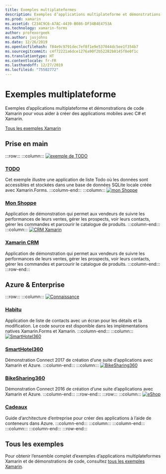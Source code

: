 ```yaml
---
title: Exemples multiplateformes
description: Exemples d’applications multiplateforme et démonstrations de code Xamarin pour vous aider à créer des applications mobiles avec C# et Xamarin.
ms.prod: xamarin
ms.assetid: C234C9C6-A7AC-4439-B086-DF34B4E4753A
ms.technology: xamarin-forms
author: profexorgeek
ms.author: jusjohns
ms.date: 12/26/2019
ms.openlocfilehash: f84e9c9791dec7ef8f1e9e537044dc5ee1f354b7
ms.sourcegitcommit: c4f72221a6dce1276a90f2b52282b8145f8e0f1c
ms.translationtype: HT
ms.contentlocale: fr-FR
ms.lasthandoff: 12/27/2019
ms.locfileid: "75502772"
---
```

# <a name="cross-platform-samples"></a>Exemples multiplateforme

Exemples d’applications multiplateforme et démonstrations de code Xamarin pour vous aider à créer des applications mobiles avec C# et Xamarin.

[Tous les exemples Xamarin](https://docs.microsoft.com/samples/browse/?products=xamarin)

## <a name="get-started"></a>Prise en main

:::row:::
    :::column:::
[![exemple de TODO](images/todo.png)](https://docs.microsoft.com/samples/xamarin/xamarin-forms-samples/todo/)

### <a name="todohttpsdocsmicrosoftcomsamplesxamarinxamarin-forms-samplestodo"></a>[TODO](https://docs.microsoft.com/samples/xamarin/xamarin-forms-samples/todo/)

Cet exemple illustre une application de liste Todo où les données sont accessibles et stockées dans une base de données SQLite locale créée avec Xamarin.Forms.
    :::column-end:::
    :::column:::
[![mon Shoppe](images/myshoppe.png)](https://github.com/xamarinhq/app-myshoppe)

### <a name="my-shoppehttpsgithubcomxamarinhqapp-myshoppe"></a>[Mon Shoppe](https://github.com/xamarinhq/app-myshoppe)

Application de démonstration qui permet aux vendeurs de suivre les performances de leurs ventes, gérer les prospects, voir leurs contacts, gérer les commandes et parcourir le catalogue de produits.
    :::column-end:::
    :::column:::
[![CRM Xamarin](images/crm.png)](https://github.com/xamarin/app-crm)

### <a name="xamarin-crmhttpsgithubcomxamarinapp-crm"></a>[Xamarin CRM](https://github.com/xamarin/app-crm)

Application de démonstration qui permet aux vendeurs de suivre les performances de leurs ventes, gérer les prospects, voir leurs contacts, gérer les commandes et parcourir le catalogue de produits.
    :::column-end:::
:::row-end:::

## <a name="azure--enterprise"></a>Azure & Enterprise

:::row:::
    :::column:::
[![Connaissance](images/acquaint.jpg)](https://github.com/xamarinhq/app-acquaint/)

### <a name="acquainthttpsgithubcomxamarinhqapp-acquaint"></a>[Habitu](https://github.com/xamarinhq/app-acquaint/)

Application de liste de contacts avec un écran pour les détails et la modification. Le code source est disponible dans les implémentations natives Xamarin.Forms et Xamarin.
    :::column-end:::
    :::column:::
[![SmartHotel360](images/smarthotel360.png)](https://github.com/Microsoft/SmartHotel360-mobile-desktop-apps)

### <a name="smarthotel360httpsgithubcommicrosoftsmarthotel360-mobile-desktop-apps"></a>[SmartHotel360](https://github.com/Microsoft/SmartHotel360-mobile-desktop-apps)

Démonstration Connect 2017 de création d’une suite d’applications avec Xamarin et Azure.
    :::column-end:::
    :::column:::
[![BikeSharing360](images/bikesharing360.png)](https://github.com/Microsoft/BikeSharing360_MobileApps)

### <a name="bikesharing360httpsgithubcommicrosoftbikesharing360_mobileapps"></a>[BikeSharing360](https://github.com/Microsoft/BikeSharing360_MobileApps)

Démonstration Connect 2016 de création d’une suite d’applications avec Xamarin et Azure.
    :::column-end:::
:::row-end:::
:::row:::
    :::column:::
[![eShop](images/eshop.png)](https://github.com/dotnet-architecture/eShopOnContainers/tree/dev/src/Mobile)

### <a name="eshophttpsgithubcomdotnet-architectureeshoponcontainerstreedevsrcmobile"></a>[Cadeaux](https://github.com/dotnet-architecture/eShopOnContainers/tree/dev/src/Mobile)

Guide d’architecture d’entreprise pour créer des applications à l’aide de conteneurs dans Azure.
    :::column-end:::
    :::column:::
    :::column-end:::
    :::column:::
    :::column-end:::
:::row-end:::

## <a name="all-samples"></a>Tous les exemples

Pour obtenir l’ensemble complet d’exemples d’applications multiplateformes Xamarin et de démonstrations de code, consultez [tous les exemples Xamarin](https://docs.microsoft.com/samples/browse/?products=xamarin).
